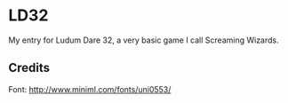 # LD32
My entry for Ludum Dare 32,  a very basic game I call Screaming Wizards.

## Credits
Font: http://www.miniml.com/fonts/uni0553/
